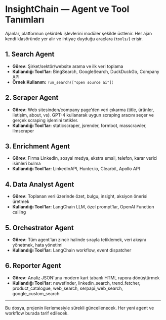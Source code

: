 # InsightChain — Agent ve Tool Tanımları

Ajanlar, platformun çekirdek işlevlerini modüler şekilde üstlenir. Her ajan kendi klasöründe yer alır ve ihtiyaç duyduğu araçlara (`tools/`) erişir.

## 1. Search Agent
- **Görev:** Şirket/sektör/website arama ve ilk veri toplama
- **Kullandığı Tool’lar:** BingSearch, GoogleSearch, DuckDuckGo, Company API
- **Örnek Kullanım:** `run_search(["open source ai"])`

## 2. Scraper Agent
- **Görev:** Web sitesinden/company page’den veri çıkarma (title, ürünler, iletişim, about, vs). GPT-4 kullanarak uygun scraping aracını seçer ve gerçek scraping işlemini tetikler.
- **Kullandığı Tool’lar:** staticscraper, jsrender, formbot, masscrawler, llmscraper

## 3. Enrichment Agent
- **Görev:** Firma LinkedIn, sosyal medya, ekstra email, telefon, karar verici isimleri bulma
- **Kullandığı Tool’lar:** LinkedInAPI, Hunter.io, Clearbit, Apollo API

## 4. Data Analyst Agent
- **Görev:** Toplanan veri üzerinde özet, bulgu, insight, aksiyon önerisi üretmek
- **Kullandığı Tool’lar:** LangChain LLM, özel prompt’lar, OpenAI Function calling

## 5. Orchestrator Agent
- **Görev:** Tüm agent’ları zincir halinde sırayla tetiklemek, veri akışını yönetmek, hata yönetimi
- **Kullandığı Tool’lar:** LangChain workflow, event dispatcher

## 6. Reporter Agent
- **Görev:** Analiz JSON'unu modern kart tabanlı HTML rapora dönüştürmek
- **Kullandığı Tool'lar:** newsfinder, linkedin_search, trend_fetcher, product_catalogue, web_search, serpapi_web_search, google_custom_search

---

Bu dosya, projenin ilerlemesiyle sürekli güncellenecek. Her yeni agent ve workflow burada tarif edilecek.


